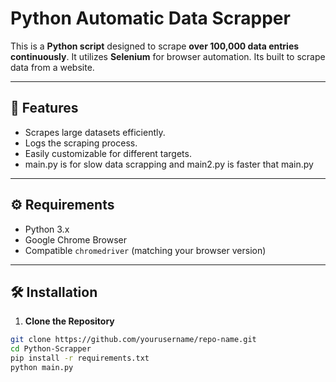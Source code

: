 # Python Automatic Data Scrapper


This is a **Python script** designed to scrape **over 100,000 data entries continuously**. It utilizes **Selenium** for browser automation. Its built to scrape data from a website.

---

## 📄 **Features**
- Scrapes large datasets efficiently.
- Logs the scraping process.
- Easily customizable for different targets.
- main.py is for slow data scrapping and main2.py is faster that main.py

---

## ⚙️ **Requirements**

- Python 3.x
- Google Chrome Browser
- Compatible `chromedriver` (matching your browser version)

---

## 🛠️ **Installation**

1. **Clone the Repository**
```bash
git clone https://github.com/yourusername/repo-name.git
cd Python-Scrapper
pip install -r requirements.txt
python main.py



